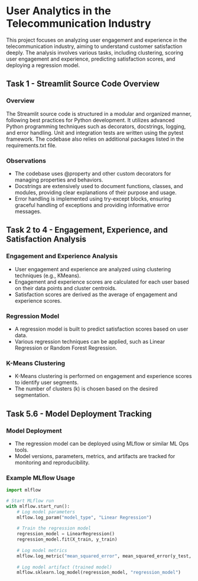 # User Analytics in the Telecommunication Industry

This project focuses on analyzing user engagement and experience in the telecommunication industry, aiming to understand customer satisfaction deeply. The analysis involves various tasks, including clustering, scoring user engagement and experience, predicting satisfaction scores, and deploying a regression model.

## Task 1 - Streamlit Source Code Overview

### Overview
The Streamlit source code is structured in a modular and organized manner, following best practices for Python development. It utilizes advanced Python programming techniques such as decorators, docstrings, logging, and error handling. Unit and integration tests are written using the pytest framework. The codebase also relies on additional packages listed in the requirements.txt file.

### Observations
- The codebase uses @property and other custom decorators for managing properties and behaviors.
- Docstrings are extensively used to document functions, classes, and modules, providing clear explanations of their purpose and usage.
- Error handling is implemented using try-except blocks, ensuring graceful handling of exceptions and providing informative error messages.

## Task 2 to 4 - Engagement, Experience, and Satisfaction Analysis

### Engagement and Experience Analysis
- User engagement and experience are analyzed using clustering techniques (e.g., KMeans).
- Engagement and experience scores are calculated for each user based on their data points and cluster centroids.
- Satisfaction scores are derived as the average of engagement and experience scores.

### Regression Model
- A regression model is built to predict satisfaction scores based on user data.
- Various regression techniques can be applied, such as Linear Regression or Random Forest Regression.

### K-Means Clustering
- K-Means clustering is performed on engagement and experience scores to identify user segments.
- The number of clusters (k) is chosen based on the desired segmentation.

## Task 5.6 - Model Deployment Tracking

### Model Deployment
- The regression model can be deployed using MLflow or similar ML Ops tools.
- Model versions, parameters, metrics, and artifacts are tracked for monitoring and reproducibility.

### Example MLflow Usage
```python
import mlflow

# Start MLflow run
with mlflow.start_run():
    # Log model parameters
    mlflow.log_param("model_type", "Linear Regression")
    
    # Train the regression model
    regression_model = LinearRegression()
    regression_model.fit(X_train, y_train)
    
    # Log model metrics
    mlflow.log_metric("mean_squared_error", mean_squared_error(y_test, y_pred))
    
    # Log model artifact (trained model)
    mlflow.sklearn.log_model(regression_model, "regression_model")
